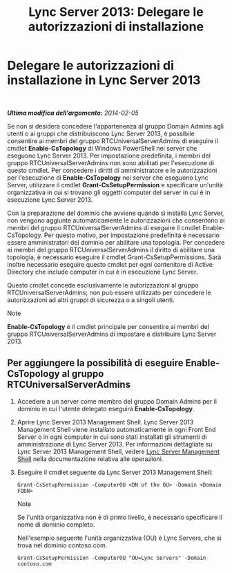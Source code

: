 ﻿---
title: 'Lync Server 2013: Delegare le autorizzazioni di installazione'
TOCTitle: Delegare le autorizzazioni di installazione
ms:assetid: 9dca1683-4c69-4534-8ebe-6bd635cbae49
ms:mtpsurl: https://technet.microsoft.com/it-it/library/Gg412735(v=OCS.15)
ms:contentKeyID: 49301495
ms.date: 08/24/2015
mtps_version: v=OCS.15
ms.translationtype: HT
---

# Delegare le autorizzazioni di installazione in Lync Server 2013

 

_**Ultima modifica dell'argomento:** 2014-02-05_

Se non si desidera concedere l'appartenenza al gruppo Domain Admins agli utenti o ai gruppi che distribuiscono Lync Server 2013, è possibile consentire ai membri del gruppo RTCUniversalServerAdmins di eseguire il cmdlet **Enable-CsTopology** di Windows PowerShell nei server che eseguono Lync Server 2013. Per impostazione predefinita, i membri del gruppo RTCUniversalServerAdmins non sono abilitati per l'esecuzione di questo cmdlet. Per concedere i diritti di amministratore e le autorizzazioni per l'esecuzione di **Enable-CsTopology** nei server che eseguono Lync Server, utilizzare il cmdlet **Grant-CsSetupPermission** e specificare un'unità organizzativa in cui si trovano gli oggetti computer del server in cui è in esecuzione Lync Server 2013.

Con la preparazione del dominio che avviene quando si installa Lync Server, non vengono aggiunte automaticamente le autorizzazioni che consentono ai membri del gruppo RTCUniversalServerAdmins di eseguire il cmdlet Enable-CsTopology. Per questo motivo, per impostazione predefinita è necessario essere amministratori del dominio per abilitare una topologia. Per concedere ai membri del gruppo RTCUniversalServerAdmins il diritto di abilitare una topologia, è necessario eseguire il cmdlet Grant-CsSetupPermissions. Sarà inoltre necessario eseguire questo cmdlet per ogni contenitore di Active Directory che include computer in cui è in esecuzione Lync Server.

Questo cmdlet concede esclusivamente le autorizzazioni al gruppo RTCUniversalServerAdmins; non può essere utilizzato per concedere le autorizzazioni ad altri gruppi di sicurezza o a singoli utenti.


> [!NOTE]
> <STRONG>Enable-CsTopology</STRONG> è il cmdlet principale per consentire ai membri del gruppo RTCUniversalServerAdmins di impostare e distribuire Lync Server 2013.



## Per aggiungere la possibilità di eseguire Enable-CsTopology al gruppo RTCUniversalServerAdmins

1.  Accedere a un server come membro del gruppo Domain Admins per il dominio in cui l'utente delegato eseguirà **Enable-CsTopology**.

2.  Aprire Lync Server 2013 Management Shell. Lync Server 2013 Management Shell viene installato automaticamente in ogni Front End Server o in ogni computer in cui sono stati installati gli strumenti di amministrazione di Lync Server 2013. Per informazioni dettagliate su Lync Server 2013 Management Shell, vedere [Lync Server Management Shell](lync-server-2013-lync-server-management-shell.md) nella documentazione relativa alle operazioni.

3.  Eseguire il cmdlet seguente da Lync Server 2013 Management Shell:
    
        Grant-CsSetupPermission -ComputerOU <DN of the OU> -Domain <Domain FQDN>
    

    > [!NOTE]
    > Se l'unità organizzativa non è di primo livello, è necessario specificare il nome di dominio completo.

    
    Nell'esempio seguente l'unità organizzativa (OU) è Lync Servers, che si trova nel dominio contoso.com.
    
        Grant-CsSetupPermission -ComputerOU "OU=Lync Servers" -Domain contoso.com

